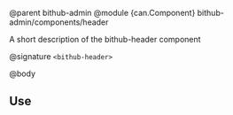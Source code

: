 @parent bithub-admin
@module {can.Component} bithub-admin/components/header <bithub-header>

A short description of the bithub-header component

@signature `<bithub-header>`

@body

## Use


